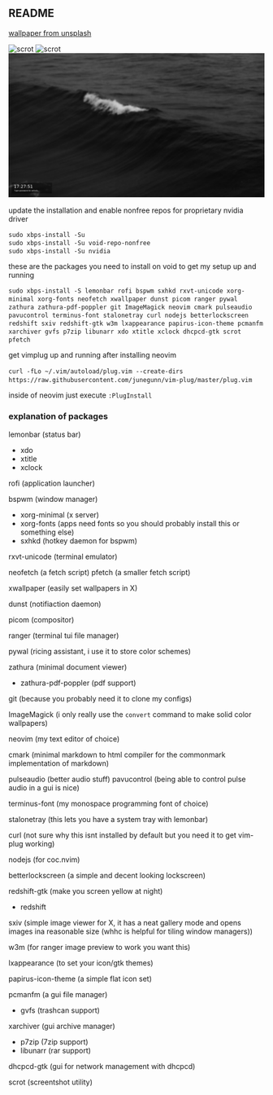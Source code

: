 ## README

[wallpaper from unsplash](https://unsplash.com/photos/ciO5L8pin8A)

![scrot](scrots/scrot3.png)
![scrot](scrots/scrot2.png)
![scrot](scrots/scrot1.png)

update the installation and enable nonfree repos for proprietary nvidia driver

```
sudo xbps-install -Su
sudo xbps-install -Su void-repo-nonfree
sudo xbps-install -Su nvidia
```

these are the packages you need to install on void to get my setup up and running

```
sudo xbps-install -S lemonbar rofi bspwm sxhkd rxvt-unicode xorg-minimal xorg-fonts neofetch xwallpaper dunst picom ranger pywal zathura zathura-pdf-poppler git ImageMagick neovim cmark pulseaudio pavucontrol terminus-font stalonetray curl nodejs betterlockscreen redshift sxiv redshift-gtk w3m lxappearance papirus-icon-theme pcmanfm xarchiver gvfs p7zip libunarr xdo xtitle xclock dhcpcd-gtk scrot pfetch
```

get vimplug up and running after installing neovim

``curl -fLo ~/.vim/autoload/plug.vim --create-dirs https://raw.githubusercontent.com/junegunn/vim-plug/master/plug.vim``

inside of neovim just execute ``:PlugInstall``


### explanation of packages

lemonbar (status bar)
- xdo
- xtitle
- xclock

rofi (application launcher)

bspwm (window manager)
- xorg-minimal (x server)
- xorg-fonts (apps need fonts so you should probably install this or something else)
- sxhkd (hotkey daemon for bspwm)

rxvt-unicode (terminal emulator)

neofetch (a fetch script)
pfetch  (a smaller fetch script)

xwallpaper (easily set wallpapers in X)

dunst (notifiaction daemon)

picom (compositor)

ranger (terminal tui file manager)

pywal (ricing assistant, i use it to store color schemes)

zathura (minimal document viewer)
- zathura-pdf-poppler (pdf support)

git (because you  probably need it to clone my configs)

ImageMagick (i only really use the ``convert`` command to make solid color wallpapers)

neovim (my text editor of choice)

cmark (minimal markdown to html compiler for the commonmark implementation of markdown)

pulseaudio (better audio stuff)
pavucontrol (being able to control pulse audio in a gui is nice)

terminus-font (my monospace programming font of choice)

stalonetray (this lets you have a system tray with lemonbar)

curl (not sure why this isnt installed by default but you need it to get vim-plug working)

nodejs (for coc.nvim)

betterlockscreen (a simple and decent looking lockscreen)

redshift-gtk  (make you screen yellow at night)
- redshift

sxiv (simple image viewer for X, it has a neat gallery mode and opens images ina  reasonable size (whhc is helpful for tiling window managers))

w3m (for ranger image preview to work you want this)

lxappearance (to set your icon/gtk themes)

papirus-icon-theme (a simple flat icon set)

pcmanfm (a gui file manager)
- gvfs (trashcan support)

xarchiver (gui archive manager)
- p7zip (7zip support)
- libunarr (rar support)

dhcpcd-gtk (gui for network management with dhcpcd)

scrot  (screentshot utility)
